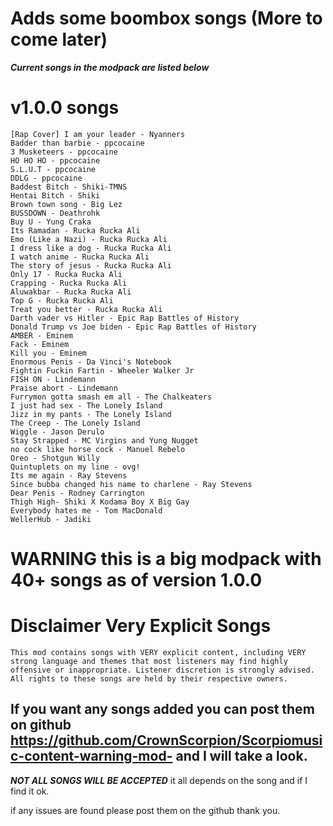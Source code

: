 # Adds some boombox songs (More to come later)

***Current songs in the modpack are listed below***
# v1.0.0 songs
```
[Rap Cover] I am your leader - Nyanners
Badder than barbie - ppcocaine
3 Musketeers - ppcocaine
HO HO HO - ppcocaine
S.L.U.T - ppcocaine
DDLG - ppcocaine
Baddest Bitch - Shiki-TMNS
Hentai Bitch - Shiki
Brown town song - Big Lez
BUSSDOWN - Deathrohk
Buy U - Yung Craka
Its Ramadan - Rucka Rucka Ali
Emo (Like a Nazi) - Rucka Rucka Ali
I dress like a dog - Rucka Rucka Ali
I watch anime - Rucka Rucka Ali
The story of jesus - Rucka Rucka Ali
Only 17 - Rucka Rucka Ali
Crapping - Rucka Rucka Ali
Aluwakbar - Rucka Rucka Ali
Top G - Rucka Rucka Ali
Treat you better - Rucka Rucka Ali
Darth vader vs Hitler - Epic Rap Battles of History
Donald Trump vs Joe biden - Epic Rap Battles of History
AMBER - Eminem
Fack - Eminem
Kill you - Eminem
Enormous Penis - Da Vinci's Notebook
Fightin Fuckin Fartin - Wheeler Walker Jr
FISH ON - Lindemann
Praise abort - Lindemann
Furrymon gotta smash em all - The Chalkeaters
I just had sex - The Lonely Island
Jizz in my pants - The Lonely Island
The Creep - The Lonely Island
Wiggle - Jason Derulo
Stay Strapped - MC Virgins and Yung Nugget
no cock like horse cock - Manuel Rebelo
Oreo - Shotgun Willy
Quintuplets on my line - ovg!
Its me again - Ray Stevens
Since bubba changed his name to charlene - Ray Stevens
Dear Penis - Rodney Carrington
Thigh High- Shiki X Kodama Boy X Big Gay
Everybody hates me - Tom MacDonald
WellerHub - Jadiki
```
# WARNING this is a big modpack with 40+ songs as of version 1.0.0
# Disclaimer Very Explicit Songs
```
This mod contains songs with VERY explicit content, including VERY strong language and themes that most listeners may find highly offensive or inappropriate. Listener discretion is strongly advised. All rights to these songs are held by their respective owners.
```

## If you want any songs added you can post them on github https://github.com/CrownScorpion/Scorpiomusic-content-warning-mod- and I will take a look.
***NOT ALL SONGS WILL BE ACCEPTED*** it all depends on the song and if I find it ok.

if any issues are found please post them on the github thank you.